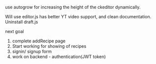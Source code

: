 use autogrow for increasing the height of the ckeditor dynamically.

Will use editor.js has better YT video support, and clean documentation. Uninstall draft.js

next goal
1. complete addRecipe page
2. Start working for showing of recipes
3. signin/ signup form
4. work on backend - authentication(JWT token)